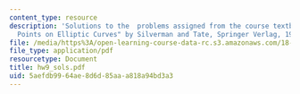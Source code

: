 ```yaml
---
content_type: resource
description: 'Solutions to the  problems assigned from the course textbook: "Rational
  Points on Elliptic Curves" by Silverman and Tate, Springer Verlag, 1992.'
file: /media/https%3A/open-learning-course-data-rc.s3.amazonaws.com/18-704-seminar-in-algebra-and-number-theory-rational-points-on-elliptic-curves-fall-2004/5aefdb9964ae8d6d85aaa818a94bd3a3_hw9_sols.pdf
file_type: application/pdf
resourcetype: Document
title: hw9_sols.pdf
uid: 5aefdb99-64ae-8d6d-85aa-a818a94bd3a3
---
```

